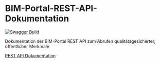 # BIM-Portal-REST-API-Dokumentation
[![Swagger Build](https://github.com/bimdeutschland/BIM-Portal-REST-API-Dokumentation/actions/workflows/pages/pages-build-deployment/badge.svg)](https://github.com/bimdeutschland/BIM-Portal-REST-API-Dokumentation/actions/workflows/pages/pages-build-deployment)

Dokumentation der BIM-Portal REST API zum Abrufen qualitätsgesicherter, öffentlicher Merkmale

[REST API Dokumentation](https://bimdeutschland.github.io/BIM-Portal-REST-API-Dokumentation/)
